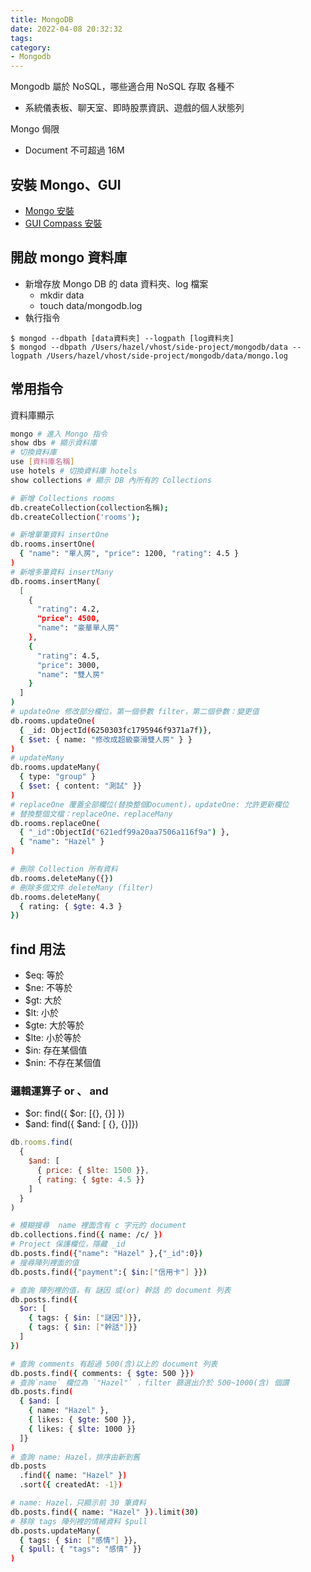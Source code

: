 ```yaml
---
title: MongoDB
date: 2022-04-08 20:32:32
tags:
category:
- Mongodb
---
```


Mongodb 屬於 NoSQL，哪些適合用 NoSQL 存取
各種不
- 系統儀表板、聊天室、即時股票資訊、遊戲的個人狀態列

Mongo 侷限
- Document 不可超過 16M


## 安裝 Mongo、GUI
- [Mongo 安裝](https://www.mongodb.com/try/download/community)
- [GUI Compass 安裝](https://www.mongodb.com/try/download/compass)

## 開啟 mongo 資料庫
- 新增存放 Mongo DB 的 data 資料夾、log 檔案
  - mkdir data
  - touch data/mongodb.log 
- 執行指令
```
$ mongod --dbpath [data資料夾] --logpath [log資料夾]
$ mongod --dbpath /Users/hazel/vhost/side-project/mongodb/data --logpath /Users/hazel/vhost/side-project/mongodb/data/mongo.log
```

## 常用指令
資料庫顯示
``` bash
mongo # 進入 Mongo 指令
show dbs # 顯示資料庫 
# 切換資料庫
use [資料庫名稱]
use hotels # 切換資料庫 hotels
show collections # 顯示 DB 內所有的 Collections

# 新增 Collections rooms
db.createCollection(collection名稱);
db.createCollection('rooms');

# 新增單筆資料 insertOne
db.rooms.insertOne(
  { "name": "單人房", "price": 1200, "rating": 4.5 }
)
# 新增多筆資料 insertMany
db.rooms.insertMany(
  [
    {
      "rating": 4.2,
      "price": 4500,
      "name": "豪華單人房"
    },
    {
      "rating": 4.5,
      "price": 3000,
      "name": "雙人房"
    }
  ]
)
# updateOne 修改部分欄位，第一個參數 filter，第二個參數：變更值
db.rooms.updateOne(
  { _id: ObjectId(6250303fc1795946f9371a7f)},
  { $set: { name: "修改成超級豪滑雙人房" } }
)
# updateMany
db.rooms.updateMany(
  { type: "group" }
  { $set: { content: "測試" }}
)
# replaceOne 覆蓋全部欄位(替換整個Document)，updateOne: 允許更新欄位
# 替換整個文檔：replaceOne、replaceMany
db.rooms.replaceOne(
  { "_id":ObjectId("621edf99a20aa7506a116f9a") },
  { "name": "Hazel" }
)

# 刪除 Collection 所有資料
db.rooms.deleteMany({})
# 刪除多個文件 deleteMany (filter)
db.rooms.deleteMany(
  { rating: { $gte: 4.3 } 
})
```

## find 用法
- $eq: 等於
- $ne: 不等於
- $gt: 大於
- $lt: 小於
- $gte: 大於等於
- $lte: 小於等於
- $in: 存在某個值
- $nin: 不存在某個值

### 邏輯運算子 or 、 and
- $or: find({ $or: [{}, {}] })
- $and: find({ $and: [ {}, {}]})

``` js
db.rooms.find(
  {
    $and: [
      { price: { $lte: 1500 }},
      { rating: { $gte: 4.5 }}
    ]
  }
)
```


``` bash
# 模糊搜尋  name 裡面含有 c 字元的 document
db.collections.find({ name: /c/ })
# Project 保護欄位，隱藏 _id
db.posts.find({"name": "Hazel" },{"_id":0})
# 搜尋陣列裡面的值
db.posts.find({"payment":{ $in:["信用卡"] }})

# 查詢 陣列裡的值，有 謎因 或(or) 幹話 的 document 列表
db.posts.find({
  $or: [
    { tags: { $in: ["謎因"]}},
    { tags: { $in: ["幹話"]}}
  ]
})

# 查詢 comments 有超過 500(含)以上的 document 列表
db.posts.find({ comments: { $gte: 500 }})
# 查詢`name` 欄位為 `"Hazel"` ，filter 篩選出介於 500~1000(含) 個讚
db.posts.find(
  { $and: [
    { name: "Hazel" },
    { likes: { $gte: 500 }},
    { likes: { $lte: 1000 }}
  ]}
)
# 查詢 name: Hazel，排序由新到舊
db.posts
  .find({ name: "Hazel" })
  .sort({ createdAt: -1})

# name: Hazel，只顯示前 30 筆資料
db.posts.find({ name: "Hazel" }).limit(30)
# 移除 tags 陣列裡的情緒資料 $pull
db.posts.updateMany(
  { tags: { $in: ["感情"] }},
  { $pull: { "tags": "感情" }}
)
```
